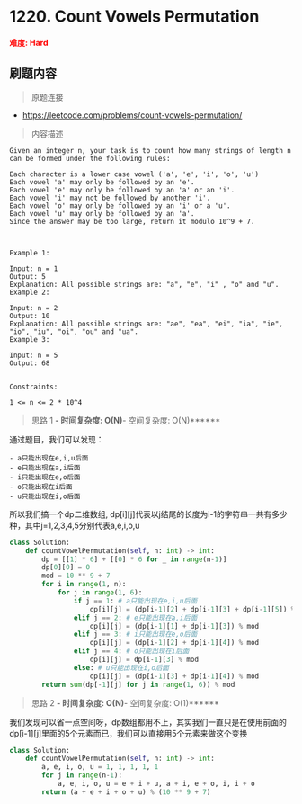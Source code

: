 # 1220. Count Vowels Permutation

**<font color=red>难度: Hard</font>**

## 刷题内容

> 原题连接

* https://leetcode.com/problems/count-vowels-permutation/

> 内容描述

```
Given an integer n, your task is to count how many strings of length n can be formed under the following rules:

Each character is a lower case vowel ('a', 'e', 'i', 'o', 'u')
Each vowel 'a' may only be followed by an 'e'.
Each vowel 'e' may only be followed by an 'a' or an 'i'.
Each vowel 'i' may not be followed by another 'i'.
Each vowel 'o' may only be followed by an 'i' or a 'u'.
Each vowel 'u' may only be followed by an 'a'.
Since the answer may be too large, return it modulo 10^9 + 7.

 

Example 1:

Input: n = 1
Output: 5
Explanation: All possible strings are: "a", "e", "i" , "o" and "u".
Example 2:

Input: n = 2
Output: 10
Explanation: All possible strings are: "ae", "ea", "ei", "ia", "ie", "io", "iu", "oi", "ou" and "ua".
Example 3: 

Input: n = 5
Output: 68
 

Constraints:

1 <= n <= 2 * 10^4
```

> 思路 1
******- 时间复杂度: O(N)******- 空间复杂度: O(N)******

通过题目，我们可以发现：
```
- a只能出现在e,i,u后面
- e只能出现在a,i后面
- i只能出现在e,o后面
- o只能出现在i后面
- u只能出现在i,o后面
```

所以我们搞一个dp二维数组, dp[i][j]代表以j结尾的长度为i-1的字符串一共有多少种，其中j=1,2,3,4,5分别代表a,e,i,o,u



```python
class Solution:
    def countVowelPermutation(self, n: int) -> int:
        dp = [[1] * 6] + [[0] * 6 for _ in range(n-1)]
        dp[0][0] = 0
        mod = 10 ** 9 + 7
        for i in range(1, n):
            for j in range(1, 6):
                if j == 1: # a只能出现在e,i,u后面
                    dp[i][j] = (dp[i-1][2] + dp[i-1][3] + dp[i-1][5]) % mod
                elif j == 2: # e只能出现在a,i后面
                    dp[i][j] = (dp[i-1][1] + dp[i-1][3]) % mod
                elif j == 3: # i只能出现在e,o后面
                    dp[i][j] = (dp[i-1][2] + dp[i-1][4]) % mod
                elif j == 4: # o只能出现在i后面
                    dp[i][j] = dp[i-1][3] % mod
                else: # u只能出现在i,o后面
                    dp[i][j] = (dp[i-1][3] + dp[i-1][4]) % mod
        return sum(dp[-1][j] for j in range(1, 6)) % mod
````




> 思路 2
******- 时间复杂度: O(N)******- 空间复杂度: O(1)******

我们发现可以省一点空间呀，dp数组都用不上，其实我们一直只是在使用前面的dp[i-1][j]里面的5个元素而已，我们可以直接用5个元素来做这个变换

```python
class Solution:
    def countVowelPermutation(self, n: int) -> int:
        a, e, i, o, u = 1, 1, 1, 1, 1
        for j in range(n-1):
            a, e, i, o, u = e + i + u, a + i, e + o, i, i + o
        return (a + e + i + o + u) % (10 ** 9 + 7)
```













